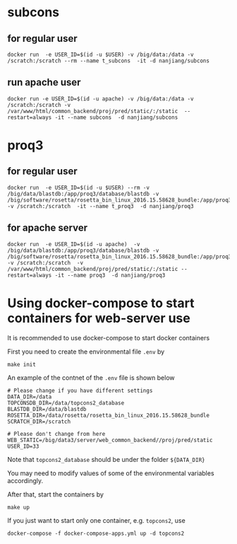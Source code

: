 # subcons

## for regular user

    docker run  -e USER_ID=$(id -u $USER) -v /big/data:/data -v /scratch:/scratch --rm --name t_subcons  -it -d nanjiang/subcons

## run apache user

    docker run -e USER_ID=$(id -u apache) -v /big/data:/data -v /scratch:/scratch -v /var/www/html/common_backend/proj/pred/static/:/static  --restart=always -it --name subcons  -d nanjiang/subcons 

# proq3

## for regular user

    docker run  -e USER_ID=$(id -u $USER) --rm -v /big/data/blastdb:/app/proq3/database/blastdb -v /big/software/rosetta/rosetta_bin_linux_2016.15.58628_bundle:/app/proq3/apps/rosetta -v /scratch:/scratch  -it --name t_proq3  -d nanjiang/proq3

## for apache server

    docker run  -e USER_ID=$(id -u apache)  -v /big/data/blastdb:/app/proq3/database/blastdb -v /big/software/rosetta/rosetta_bin_linux_2016.15.58628_bundle:/app/proq3/apps/rosetta -v /scratch:/scratch  -v /var/www/html/common_backend/proj/pred/static/:/static --restart=always -it --name proq3  -d nanjiang/proq3 

# Using docker-compose to start containers for web-server use
It is recommended to use docker-compose to start docker containers

First you need to create the environmental file `.env` by 

    make init

An example of the contnet of the `.env` file is shown below

```
# Please change if you have different settings
DATA_DIR=/data
TOPCONSDB_DIR=/data/topcons2_database
BLASTDB_DIR=/data/blastdb
ROSETTA_DIR=/data/rosetta/rosetta_bin_linux_2016.15.58628_bundle
SCRATCH_DIR=/scratch

# Please don't change from here
WEB_STATIC=/big/data3/server/web_common_backend//proj/pred/static
USER_ID=33
```

Note that `topcons2_database` should be under the folder `${DATA_DIR}`

You may need to modify values of some of the environmental variables
accordingly.

After that, start the containers by 

    make up

If you just want to start only one container, e.g. `topcons2`, use

    docker-compose -f docker-compose-apps.yml up -d topcons2

